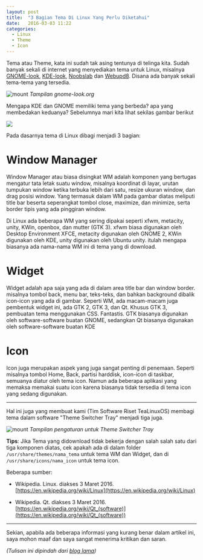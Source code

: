 ```yaml
---
layout: post
title:  "3 Bagian Tema Di Linux Yang Perlu Diketahui"
date:   2016-03-03 11:22
categories: 
  - Linux
  - Theme
  - Icon
---
```


Tema atau Theme, kata ini sudah tak asing tentunya di telinga kita. Sudah banyak sekali di internet yang menyediakan tema untuk Linux, misalnya [GNOME-look](http://gnome-look.org/), [KDE-look](http://kde-look.org/), [Noobslab](http://noobslab.com/) dan [Webupd8](http://webupd8.org/). Disana ada banyak sekali tema-tema yang tersedia.

![mount]({{site.url}}/images/post/tiga-bagian-tema/gnome-look.png)
*Tampilan gnome-look.org*

Mengapa KDE dan GNOME memiliki tema yang berbeda? apa yang membedakan keduanya? Sebelumnya mari kita lihat sekilas gambar berikut

![]({{site.url}}/images/post/tiga-bagian-tema/pembagian-tema.png)

Pada dasarnya tema di Linux dibagi menjadi 3 bagian:

# Window Manager
Window Manager atau biasa disingkat WM adalah komponen yang bertugas mengatur tata letak suatu window, misalnya koordinat di layar, urutan tumpukan window ketika terbuka lebih dari satu, resize ukuran window, dan drag posisi window. Yang termasuk dalam WM pada gambar diatas meliputi title bar beserta seperangkat tombol close, maximize, dan minimize, serta border tipis yang ada pinggiran window.

Di Linux ada beberapa WM yang sering dipakai seperti xfwm, metacity, unity, KWin, openbox, dan mutter (GTK 3). xfwm biasa digunakan oleh Desktop Environment XFCE, metacity digunakan oleh GNOME 2, KWin digunakan oleh KDE, unity digunakan oleh Ubuntu unity. itulah mengapa biasanya ada nama-nama WM ini di tema yang di download.

# Widget
Widget adalah apa saja yang ada di dalam area title bar dan window border. misalnya tombol back, menu bar, teks-teks, dan bahkan background dibalik icon-icon yang ada di gambar. Seperti WM, ada macam-macam juga pembentuk widget ini, ada GTK 2, GTK 3, dan Qt. Khusus GTK 3, pembuatan tema menggunakan CSS. Fantastis. GTK biasanya digunakan oleh software-software buatan GNOME, sedangkan Qt biasanya digunakan oleh software-software buatan KDE

# Icon
Icon juga merupakan aspek yang juga sangat penting di penemaan. Seperti misalnya tombol Home, Back, partisi harddisk, icon-icon di taskbar, semuanya diatur oleh tema icon. Namun ada beberapa aplikasi yang memaksa memakai suatu icon karena biasanya tidak tersedia di tema icon yang sedang digunakan.

-----
Hal ini juga yang membuat kami (Tim Software Riset TeaLinuxOS)  membagi tema dalam software "Theme Switcher Tray" menjadi tiga juga.

![mount]({{site.url}}/images/post/tiga-bagian-tema/theme-tray.png)
*Tampilan pengaturan untuk Theme Switcher Tray*

**Tips**: Jika Tema yang didownload tidak bekerja dengan salah salah satu dari tiga komponen diatas, cek apakah ada di dalam folder `/usr/share/themes/nama_tema` untuk tema WM dan Widget, dan di `/usr/share/icons/nama_icon` untuk tema icon.

Beberapa sumber:

* Wikipedia. Linux. diakses 3 Maret 2016. [https://en.wikipedia.org/wiki/Linux](https://en.wikipedia.org/wiki/Linux)

* Wikipedia. Qt. diakses 3 Maret 2016. [https://en.wikipedia.org/wiki/Qt_(software)](https://en.wikipedia.org/wiki/Qt_(software))

----

Sekian, apabila ada beberapa informasi yang kurang benar dalam artikel ini, saya mohon maaf dan saya sangat menerima kritikan dan saran.

*(Tulisan ini dipindah dari [blog lama](http://blog.nurulirfan.com))*
